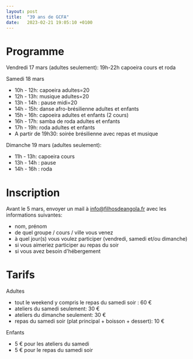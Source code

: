 ```yaml
---
layout: post
title:  "39 ans de GCFA"
date:   2023-02-21 19:05:10 +0100
---
```


# Programme

Vendredi 17 mars (adultes seulement): 19h-22h capoeira cours et roda

Samedi 18 mars
- 10h - 12h: capoeira adultes=20
- 12h - 13h: musique adultes=20
- 13h - 14h : pause midi=20
- 14h - 15h: danse afro-brésilienne adultes et enfants
- 15h - 16h: capoeira adultes et enfants (2 cours)
- 16h - 17h: samba de roda adultes et enfants
- 17h - 19h: roda adultes et enfants
- A partir de 19h30: soirée brésilienne avec repas et musique

Dimanche 19 mars (adultes seulement):
- 11h - 13h: capoeira cours
- 13h - 14h : pause
- 14h - 16h : roda

# Inscription

Avant le 5 mars, envoyer un mail à info@filhosdeangola.fr avec les informations suivantes:
- nom, prénom
- de quel groupe / cours / ville vous venez
- à quel jour(s) vous voulez participer (vendredi, samedi et/ou dimanche)
- si vous aimeriez participer au repas du soir
- si vous avez besoin d'hébergement

# Tarifs

Adultes
- tout le weekend y compris le repas du samedi soir : 60 €
- ateliers du samedi seulement: 30 €
- ateliers du dimanche seulement: 30 €
- repas du samedi soir (plat principal + boisson + dessert): 10 €

Enfants
- 5 € pour les ateliers du samedi
- 5 € pour le repas du samedi soir
